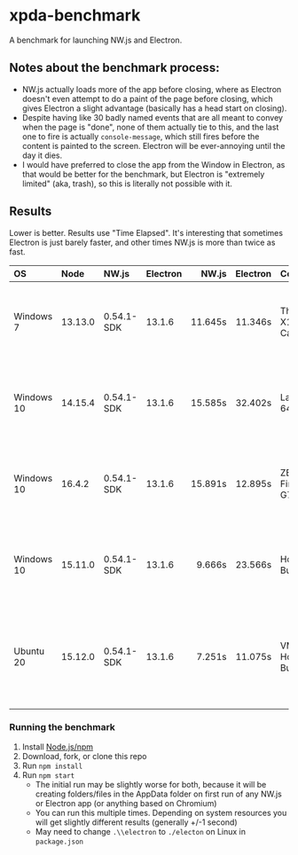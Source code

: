 
# xpda-benchmark

A benchmark for launching NW.js and Electron.


## Notes about the benchmark process:

* NW.js actually loads more of the app before closing, where as Electron doesn't even attempt to do a paint of the page before closing, which gives Electron a slight advantage (basically has a head start on closing).
* Despite having like 30 badly named events that are all meant to convey when the page is "done", none of them actually tie to this, and the last one to fire is actually `console-message`, which still fires before the content is painted to the screen. Electron will be ever-annoying until the day it dies.
* I would have preferred to close the app from the Window in Electron, as that would be better for the benchmark, but Electron is "extremely limited" (aka, trash), so this is literally not possible with it.


## Results

Lower is better. Results use "Time Elapsed". It's interesting that sometimes Electron is just barely faster, and other times NW.js is more than twice as fast.

OS         | Node    | NW.js      | Electron | NW.js   | Electron | Computer            | RAM   | CPU
:--        | :--     | :--        | :--      | --:     | --:      | :--                 | --:   | :--
Windows 7  | 13.13.0 | 0.54.1-SDK | 13.1.6   | 11.645s | 11.346s  | Thinkpad X1 Carbon  | 16 GB | Intel Core i7-6600U CPU @ 2.60GHz (2.70 GHz)
Windows 10 | 14.15.4 | 0.54.1-SDK | 13.1.6   | 15.585s | 32.402s  | Latitude 6430u      | 16 GB | Intel Core i7-3687U CPU @ 2.10GHz (2.60 GHz)
Windows 10 | 16.4.2  | 0.54.1-SDK | 13.1.6   | 15.891s | 12.895s  | ZBook Firefly 15 G7 | 32 GB | Intel Core i7-10610U CPU @ 1.80GHz (2.30 GHz)
Windows 10 | 15.11.0 | 0.54.1-SDK | 13.1.6   |  9.666s | 23.566s  | Home Built PC       | 32 GB | Intel Core i7-6700K CPU @ 4.00GHz (4.00 GHz)
Ubuntu 20  | 15.12.0 | 0.54.1-SDK | 13.1.6   |  7.251s | 11.075s  | VM on Home Built PC |  8 GB | Intel Core i7-6700K CPU @ 4.00GHz (4.00 GHz) (4/8 cores)


### Running the benchmark

1. Install [Node.js/npm](https://nodejs.org)
1. Download, fork, or clone this repo
1. Run `npm install`
1. Run `npm start`
   * The initial run may be slightly worse for both, because it will be creating folders/files in the AppData folder on first run of any NW.js or Electron app (or anything based on Chromium)
   * You can run this multiple times. Depending on system resources you will get slightly different results (generally +/-1 second) 
   * May need to change `.\\electron` to `./electon` on Linux in `package.json`
